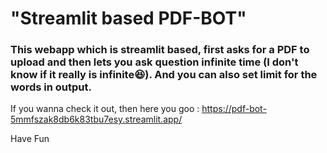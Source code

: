 # "Streamlit based PDF-BOT" 

### This webapp which is streamlit based, first asks for a PDF to upload and then lets you ask question infinite time (I don't know if it really is infinite😆). And you can also set limit for the words in output.

If you wanna check it out, then here you goo : https://pdf-bot-5mmfszak8db6k83tbu7esy.streamlit.app/

Have Fun
